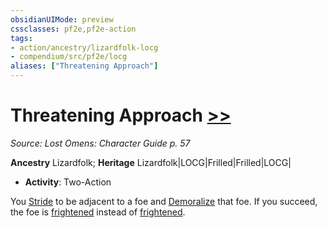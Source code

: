 ```yaml
---
obsidianUIMode: preview
cssclasses: pf2e,pf2e-action
tags:
- action/ancestry/lizardfolk-locg
- compendium/src/pf2e/locg
aliases: ["Threatening Approach"]
---
```

# Threatening Approach [>>](rules/core-rulebook/chapter-9-playing-the-game.md#Actions "Two-Action")
*Source: Lost Omens: Character Guide p. 57*  

**Ancestry** Lizardfolk; **Heritage** Lizardfolk|LOCG|Frilled|Frilled|LOCG|
- **Activity**: Two-Action

You [Stride](rules/actions/stride.md) to be adjacent to a foe and [Demoralize](rules/actions/demoralize.md) that foe. If you succeed, the foe is [frightened](rules/conditions.md#Frightened) instead of [frightened](rules/conditions.md#Frightened).